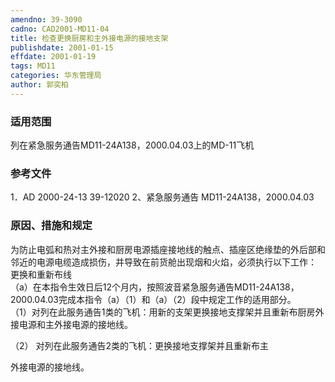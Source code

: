 ```yaml
---
amendno: 39-3090  
cadno: CAD2001-MD11-04  
title: 检查更换厨房和主外接电源的接地支架  
publishdate: 2001-01-15  
effdate: 2001-01-19  
tags: MD11  
categories: 华东管理局  
author: 郭奕柏  
---
```

  
### 适用范围  
列在紧急服务通告MD11-24A138，2000.04.03上的MD-11飞机  
  
<!--more-->  
### 参考文件  
1．AD 2000-24-13 39-12020 2、紧急服务通告 MD11-24A138，2000.04.03  
  
### 原因、措施和规定  
为防止电弧和热对主外接和厨房电源插座接地线的触点、插座区绝缘垫的外后部和邻近的电源电缆造成损伤，并导致在前货舱出现烟和火焰，必须执行以下工作：  
更换和重新布线  
（a）在本指令生效日后12个月内，按照波音紧急服务通告MD11-24A138，2000.04.03完成本指令（a）（1）和（a）（2）段中规定工作的适用部分。  
  （1）对列在此服务通告1类的飞机：用新的支架更换接地支撑架并且重新布厨房外接电源和主外接电源的接地线。  
  
  （2） 对列在此服务通告2类的飞机：更换接地支撑架并且重新布主  
      
外接电源的接地线。  
